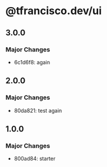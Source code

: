 # @tfrancisco.dev/ui

## 3.0.0

### Major Changes

- 6c1d6f8: again

## 2.0.0

### Major Changes

- 80da821: test again

## 1.0.0

### Major Changes

- 800ad84: starter
